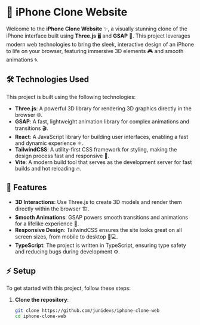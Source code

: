 # 📱 iPhone Clone Website

Welcome to the **iPhone Clone Website** ✨, a visually stunning clone of the iPhone interface built using **Three.js**
🖥️ and **GSAP** 💨. This project leverages modern web technologies to bring the sleek, interactive design of an iPhone to
life on your browser, featuring immersive 3D elements 🎮 and smooth animations 🌀.

## 🛠️ Technologies Used

This project is built using the following technologies:

- **Three.js**: A powerful 3D library for rendering 3D graphics directly in the browser 🌐.
- **GSAP**: A fast, lightweight animation library for complex animations and transitions 🎬.
- **React**: A JavaScript library for building user interfaces, enabling a fast and dynamic experience ⚛️.
- **TailwindCSS**: A utility-first CSS framework for styling, making the design process fast and responsive 💅.
- **Vite**: A modern build tool that serves as the development server for fast builds and hot reloading 🔥.

## 🚀 Features

- **3D Interactions**: Use Three.js to create 3D models and render them directly within the browser 🏗️.
- **Smooth Animations**: GSAP powers smooth transitions and animations for a lifelike experience 🎥.
- **Responsive Design**: TailwindCSS ensures the site looks great on all screen sizes, from mobile to desktop 📱💻.
- **TypeScript**: The project is written in TypeScript, ensuring type safety and reducing bugs during development ⚙️.

## ⚡ Setup

To get started with this project, follow these steps:

1. **Clone the repository**:
   ```bash
   git clone https://github.com/junidevs/iphone-clone-web
   cd iphone-clone-web
